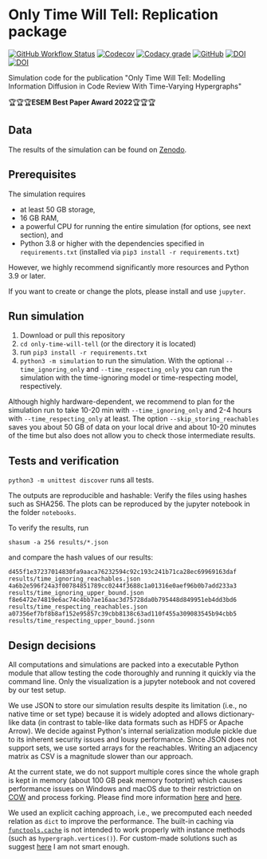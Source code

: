 # Only Time Will Tell: Replication package

[![GitHub Workflow Status](https://img.shields.io/github/actions/workflow/status/michaeldorner/only-time-will-tell/main.yml?branch=main)](https://img.shields.io/github/actions/workflow/status/michaeldorner/only-time-will-tell/main.yml?branch=main)
[![Codecov](https://img.shields.io/codecov/c/github/michaeldorner/only-time-will-tell)](https://app.codecov.io/gh/michaeldorner/only-time-will-tell)
[![Codacy grade](https://img.shields.io/codacy/grade/bc4bb89d16074ad981365c00e6a8ed5c)](https://app.codacy.com/gh/michaeldorner/only-time-will-tell/dashboard)
[![GitHub](https://img.shields.io/github/license/michaeldorner/only-time-will-tell)](./LICENSE)
[![DOI](https://zenodo.org/badge/DOI/10.5281/zenodo.6542540.svg)](https://doi.org/10.5281/zenodo.6542540)
[![DOI](https://zenodo.org/badge/406830986.svg)](https://zenodo.org/badge/latestdoi/406830986)


Simulation code for the publication "Only Time Will Tell: Modelling Information Diffusion in Code Review With Time-Varying Hypergraphs"

🏆🏆🏆**ESEM Best Paper Award 2022**🏆🏆🏆


## Data
The results of the simulation can be found on [Zenodo](https://doi.org/10.5281/zenodo.6542540). 


## Prerequisites

The simulation requires 

* at least 50 GB storage, 
* 16 GB RAM,
* a powerful CPU for running the entire simulation (for options, see next section), and
* Python 3.8 or higher with the dependencies specified in `requirements.txt` (installed via ```pip3 install -r requirements.txt```)

However, we highly recommend significantly more resources and Python 3.9 or later.

If you want to create or change the plots, please install and use `jupyter`.


## Run simulation

1. Download or pull this repository
2. `cd only-time-will-tell` (or the directory it is located)
3. run `pip3 install -r requirements.txt`
4. `python3 -m simulation` to run the simulation. With the optional ```--time_ignoring_only``` and ```--time_respecting_only``` you can run the simulation with the time-ignoring model or time-respecting model, respectively.

Although highly hardware-dependent, we recommend to plan for the simulation run to take 10-20 min with ```--time_ignoring_only``` and 2-4 hours with ```--time_respecting_only``` at least. The option ```--skip_storing_reachables``` saves you about 50 GB of data on your local drive and about 10-20 minutes of the time but also does not allow you to check those intermediate results. 


## Tests and verification

`python3 -m unittest discover` runs all tests. 

The outputs are reproducible and hashable: Verify the files using hashes such as SHA256. The plots can be reproduced by the jupyter notebook in the folder `notebooks`. 

To verify the results, run

```
shasum -a 256 results/*.json                      
```
and compare the hash values of our results:

```
d455f1e37237014830fa9aaca76232594c92c193c241b71ca28ec69969163daf  results/time_ignoring_reachables.json
4a6b2e596f24a3f00784851789cc0244f3688c1a01316e0aef96b0b7add233a3  results/time_ignoring_upper_bound.json
f8e6472e74819e6ac74c4bb7ae16aac3d75728da0b795448d849951eb4dd3bd6  results/time_respecting_reachables.json
a07356ef7bf8b8af152e95857c39cbb8138c63ad110f455a309083545b94cbb5  results/time_respecting_upper_bound.jsonn
```


## Design decisions

All computations and simulations are packed into a executable Python module that allow testing the code thoroughly and running it quickly via the command line. Only the visualization is a jupyter notebook and not covered by our test setup.

We use JSON to store our simulation results despite its limitation (i.e., no native time or set type) because it is widely adopted and allows dictionary-like data (in contrast to table-like data formats such as HDF5 or Apache Arrow). We decide against Python's internal serialization module pickle due to its inherent security issues and lousy performance. Since JSON does not support sets, we use sorted arrays for the reachables. Writing an adjacency matrix as CSV is a magnitude slower than our approach. 

At the current state, we do not support multiple cores since the whole graph is kept in memory (about 100 GB peak memory footprint) which causes performance issues on Windows and macOS due to their restriction on [COW](https://en.wikipedia.org/wiki/Copy-on-write) and process forking. Please find more information [here](https://bugs.python.org/issue33725) and [here](https://docs.python.org/3.10/library/multiprocessing.html#contexts-and-start-methods). 

We used an explicit caching approach, i.e., we precomputed each needed relation as `dict` to improve the performance. The built-in caching via [`functools.cache`](https://docs.python.org/3/library/functools.html#functools.cache) is not intended to work properly with instance methods (such as `hypergraph.vertices()`). For custom-made solutions such as suggest [here](https://stackoverflow.com/a/68052994/1864294) I am not smart enough.
